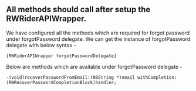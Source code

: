 ## All methods should call after setup the RWRiderAPIWrapper.
We have configured all the methods which are required for forgot password under forgotPassword delegate. We can get the instance of forgotPassword delegate with below syntax - 
```Objc
[RWRiderAPIWrapper forgotPasswordDelegate]
```
Below are methods which are available under forgotPassword delegate - 
```objc
-(void)recoverPasswordFromEmail:(NSString *)email withCompletion:(RWRecoverPasswordCompletionBlock)handler;
```
